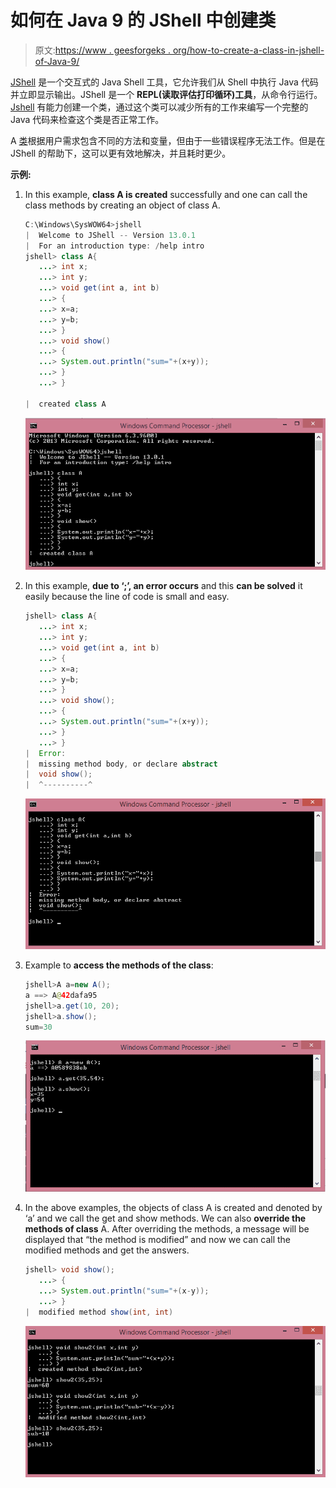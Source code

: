 # 如何在 Java 9 的 JShell 中创建类

> 原文:[https://www . geesforgeks . org/how-to-create-a-class-in-jshell-of-Java-9/](https://www.geeksforgeeks.org/how-to-create-a-class-in-jshell-of-java-9/)

[JShell](https://www.geeksforgeeks.org/jshell-java-9-new-feature/) 是一个交互式的 Java Shell 工具，它允许我们从 Shell 中执行 Java 代码并立即显示输出。JShell 是一个 **REPL(读取评估打印循环)工具**，从命令行运行。 [Jshell](https://www.geeksforgeeks.org/jshell-java-9-new-feature/) 有能力创建一个类，通过这个类可以减少所有的工作来编写一个完整的 Java 代码来检查这个类是否正常工作。

A [类](https://www.geeksforgeeks.org/classes-objects-java/)根据用户需求包含不同的方法和变量，但由于一些错误程序无法工作。但是在 JShell 的帮助下，这可以更有效地解决，并且耗时更少。

**示例:**

1.  In this example, **class A is created** successfully and one can call the class methods by creating an object of class A.

    ```java
    C:\Windows\SysWOW64>jshell
    |  Welcome to JShell -- Version 13.0.1
    |  For an introduction type: /help intro
    jshell> class A{
       ...> int x;
       ...> int y;
       ...> void get(int a, int b)
       ...> {
       ...> x=a;
       ...> y=b;
       ...> }
       ...> void show()
       ...> {
       ...> System.out.println("sum="+(x+y));
       ...> }
       ...> }

    |  created class A
    ```

    [![](img/8d2a82c11c1b8dfd7a20ad32f6509c3f.png)](https://media.geeksforgeeks.org/wp-content/uploads/20200206213707/Screenshot-5815.png)

2.  In this example, **due to ‘;’, an error occurs** and this **can be solved** it easily because the line of code is small and easy.

    ```java
    jshell> class A{
       ...> int x;
       ...> int y;
       ...> void get(int a, int b)
       ...> {
       ...> x=a;
       ...> y=b;
       ...> }
       ...> void show();
       ...> {
       ...> System.out.println("sum="+(x+y));
       ...> }
       ...> }
    |  Error:
    |  missing method body, or declare abstract
    |  void show();
    |  ^----------^
    ```

    [![](img/8d72bb295064438a033598f8213c3e03.png)](https://media.geeksforgeeks.org/wp-content/uploads/20200210204816/Screenshot-7310.png)

3.  Example to **access the methods of the class**:

    ```java
    jshell>A a=new A();
    a ==> A@42dafa95
    jshell>a.get(10, 20);
    jshell>a.show();
    sum=30
    ```

    [![](img/34a095876a54de83e67c268fe263fecf.png)](https://media.geeksforgeeks.org/wp-content/uploads/20200206214359/Screenshot-607.png)

4.  In the above examples, the objects of class A is created and denoted by ‘a’ and we call the get and show methods. We can also **override the methods of class** A. After overriding the methods, a message will be displayed that “the method is modified” and now we can call the modified methods and get the answers.

    ```java
    jshell> void show();
       ...> {
       ...> System.out.println("sum="+(x-y));
       ...> }
    |  modified method show(int, int)
    ```

    [![](img/650ddf93cf6cf91482082b00bfe7a08b.png)](https://media.geeksforgeeks.org/wp-content/uploads/20200206215903/Screenshot-635.png)